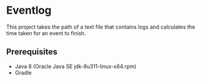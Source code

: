 # Eventlog
This project takes the path of a text file that contains logs and calculates the time taken for an event to finish.

## Prerequisites
- Java 8 (Oracle Java SE jdk-8u311-linux-x64.rpm)
- Gradle
